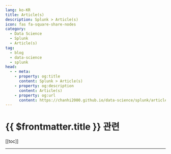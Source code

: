 ```yaml
---
lang: ko-KR
title: Article(s)
description: Splunk > Article(s)
icon: fas fa-square-share-nodes
category: 
  - Data Science
  - Splunk
  - Article(s)
tag: 
  - blog
  - data-science
  - splunk
head:
  - - meta:
    - property: og:title
      content: Splunk > Article(s)
    - property: og:description
      content: Article(s)
    - property: og:url
      content: https://chanhi2000.github.io/data-science/splunk/articles/
---
```


# {{ $frontmatter.title }} 관련

[[toc]]

---

<TagLinks />